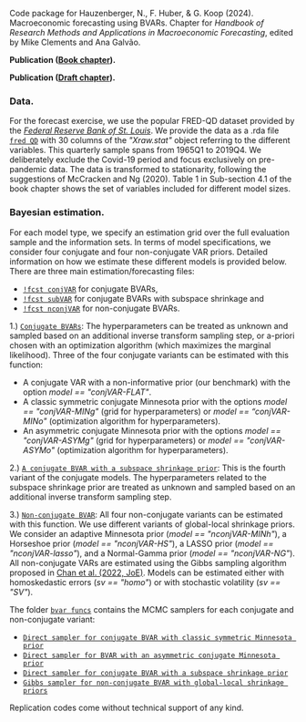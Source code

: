 Code package for Hauzenberger, N., F. Huber, & G. Koop (2024). Macroeconomic forecasting using BVARs. Chapter for *Handbook of Research Methods and Applications in Macroeconomic Forecasting*, edited by Mike Clements and Ana Galvão.

**Publication ([Book chapter](https://doi.org/10.4337/9781035310050.00006)).** 

**Publication ([Draft chapter](https://www.dropbox.com/scl/fi/cry8xuxkwwdtc3matz8g1/HHK_bookchp.pdf?rlkey=45ysy3b2hpqykkxormms9bipe&dl=0)).** 

### Data. 
For the forecast exercise, we use the popular FRED-QD dataset provided by the [*Federal Reserve Bank of St. Louis*](https://research.stlouisfed.org/econ/mccracken/fred-databases/). We provide the data as a .rda file [`fred QD`](./fred_data/fred_QD.rda) with 30 columns of the *"Xraw.stat"* object referring to the different variables. This quarterly sample spans from 1965Q1 to 2019Q4. We deliberately exclude the Covid-19 period and focus exclusively on pre-pandemic data. The data is transformed to stationarity, following the suggestions of McCracken and Ng (2020). Table 1 in Sub-section 4.1 of the book chapter shows the set of variables included for different model sizes.

### Bayesian estimation. 
For each model type, we specify an estimation grid over the full evaluation sample and the information sets. In terms of model specifications, we consider four conjugate and four non-conjugate VAR priors. Detailed information on how we estimate these different models is provided below. There are three main estimation/forecasting files: 

* [`!fcst conjVAR`](!fcst_conjVAR.R) for conjugate BVARs, 
* [`!fcst subVAR`](!!fcst_subVAR.R) for conjugate BVARs with subspace shrinkage and
* [`!fcst nconjVAR`](!fcst_nconjVAR.R) for non-conjugate BVARs.

1.) [`Conjugate BVARs`](!fcst_conjVAR.R): The hyperparameters can be treated as unknown and sampled based on an additional inverse transform sampling step, or a-priori chosen with an optimization algorithm (which maximizes the marginal likelihood). Three of the four conjugate variants can be estimated with this function:   

  * A conjugate VAR with a non-informative prior (our benchmark) with the option *model == "conjVAR-FLAT"*.
  * A classic symmetric conjugate Minnesota prior with the options *model == "conjVAR-MINg"* (grid for hyperparameters) or *model == “conjVAR-MINo"* (optimization algorithm for hyperparameters).
  * An asymmetric conjugate Minnesota prior with the options *model == "conjVAR-ASYMg"* (grid for hyperparameters) or *model == "conjVAR-ASYMo"* (optimization algorithm for hyperparameters).

2.) [`A conjugate BVAR with a subspace shrinkage prior`](!!fcst_subVAR.R): This is the fourth variant of the conjugate models. The hyperparameters related to the subspace shrinkage prior are treated as unknown and sampled based on an additional inverse transform sampling step.

3.) [`Non-conjugate BVAR`](!fcst_nconjVAR.R): All four non-conjugate variants can be estimated with this function. We use different variants of global-local shrinkage priors. We consider an adaptive Minnesota prior (*model == "nconjVAR-MINh"*), a Horseshoe prior (*model == "nconjVAR-HS"*), a LASSO prior (*model == "nconjVAR-lasso"*), and a Normal-Gamma prior (*model == "nconjVAR-NG"*). All non-conjugate VARs are estimated using the Gibbs sampling algorithm proposed in [Chan et al. (2022, JoE)](https://doi.org/10.1016/j.jeconom.2021.11.010). Models can be estimated either with homoskedastic errors (*sv == "homo"*) or with stochastic volatility (*sv == "SV"*).

The folder [`bvar funcs`](./bvar_funcs/) contains the MCMC samplers for each conjugate and non-conjugate variant:

* [`Direct sampler for conjugate BVAR with classic symmetric Minnesota prior`](./bvar_funcs/conjVARstd_func.R) 
* [`Direct sampler for BVAR with an asymmetric conjugate Minnesota prior`](./bvar_funcs/conjVARasym_func.R)
* [`Direct sampler for conjugate BVAR with a subspace shrinkage prior`](./bvar_funcs/conjVARsub_func.R)
* [`Gibbs sampler for non-conjugate BVAR with global-local shrinkage priors`](./bvar_funcs/nconjVAR_func.R)


Replication codes come without technical support of any kind.
